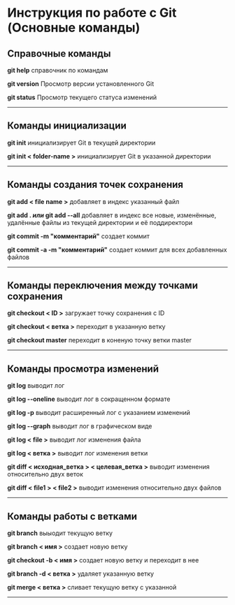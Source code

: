 # Инструкция по работе с Git (Основные команды)

## **Справочные команды**
**git help**  справочник по командам

**git version** Просмотр версии установленного Git

**git status** Просмотр текущего статуса изменений
***
## **Команды инициализации**
**git init** инициализирует Git в текущей директории 

**git init < folder-name >**  инициализирует Git в указанной директории
***
## **Команды создания точек сохранения**
**git add < file name >** добавляет в индекс указанный файл 

**git add .  *или* git add --all** добавляет в индекс все новые, изменённые, удалённые файлы из текущей директории и её поддиректори

**git commit -m "комментарий"**  создает коммит

**git commit -a -m "комментарий"** создает коммит для всех добавленных файлов
***
## **Команды переключения между точками сохранения**
**git checkout < ID >** загружает точку сохранения с ID

**git checkout < ветка >** переходит в указанную ветку

**git checkout master** переходит в коненую точку ветки master
***
## **Команды просмотра изменений**
**git log** выводит лог

**git log --oneline** выводит лог в сокращенном формате

**git log -p** выводит расширенный лог с указанием изменений

**git log --graph** выводит лог в графическом виде

**git log < file >** выводит лог изменения файла

**git log < ветка >** выводит лог изменения ветки

**git diff < исходная_ветка > < целевая_ветка >** выводит изменения относительно двух веток

**git diff < file1 > < file2 >** выводит изменения относительно двух файлов
***
## **Команды работы с ветками**
**git branch** выыодит текущую ветку

**git branch < имя >** создает новую ветку

**git checkout -b < имя >** создает новую ветку и переходит в нее

**git branch -d < ветка >** удаляет указанную ветку

**git merge < ветка >** сливает текущую ветку с указанной 
***




